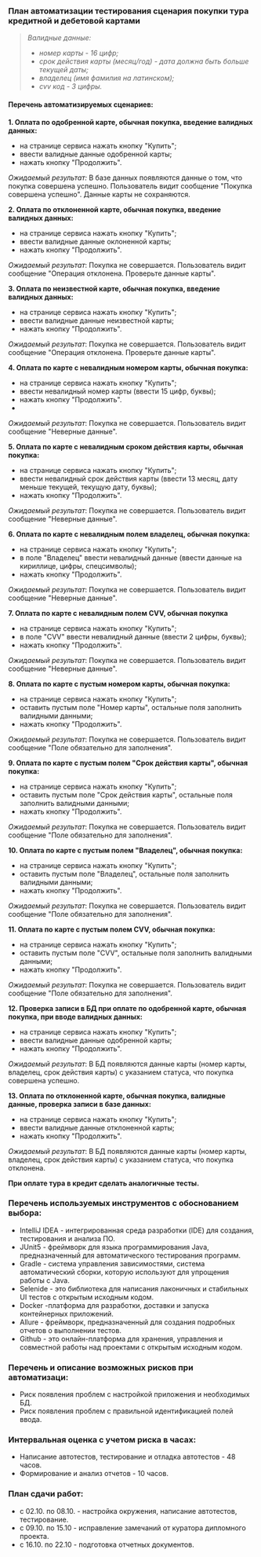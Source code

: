 ### План автоматизации тестирования сценария покупки тура кредитной и дебетовой картами
>*_Валидные данные:_*
>* _номер карты - 16 цифр;_  
>* _срок действия карты (месяц/год) - дата должна быть больше текущей даты;_  
>* _владелец (имя фамилия на латинском);_  
>* _cvv код - 3 цифры._
#### Перечень автоматизируемых сценариев:

**1. Оплата по одобренной карте, обычная покупка, введение валидных данных:**
- на странице сервиса нажать кнопку "Купить";
- ввести валидные данные одобренной карты;
- нажать кнопку "Продолжить".
  
*Ожидаемый результат:* В базе данных появляются данные о том, что покупка совершена успешно. Пользователь видит сообщение "Покупка совершена успешно". Данные карты не сохраняются.

**2. Оплата по отклоненной карте, обычная покупка, введение валидных данных:**
- на странице сервиса нажать кнопку "Купить";
- ввести валидные данные оклоненной карты;
- нажать кнопку "Продолжить".
  
*Ожидаемый результат*: Покупка не совершается. Пользователь видит сообщение "Операция отклонена. Проверьте данные карты".

**3. Оплата по неизвестной карте, обычная покупка, введение валидных данных:**
- на странице сервиса нажать кнопку "Купить";
- ввести валидные данные неизвестной карты;
- нажать кнопку "Продолжить".
  
*Ожидаемый результат*: Покупка не совершается. Пользователь видит сообщение "Операция отклонена. Проверьте данные карты". 

**4. Оплата по карте c невалидным номером карты, обычная покупка:**
- на странице сервиса нажать кнопку "Купить";
- ввести невалидный номер карты (ввести 15 цифр, буквы);
- нажать кнопку "Продолжить".
- 
*Ожидаемый результат*: Покупка не совершается. Пользователь видит сообщение "Неверные данные".

**5. Оплата по карте c невалидным сроком действия карты, обычная покупка:**
- на странице сервиса нажать кнопку "Купить";
- ввести невалидный срок действия карты (ввести 13 месяц, дату меньше текущей, текущую дату, буквы);
- нажать кнопку "Продолжить".
  
*Ожидаемый результат*: Покупка не совершается. Пользователь видит сообщение "Неверные данные".

**6. Оплата по карте c невалидным полем владелец, обычная покупка:**
- на странице сервиса нажать кнопку "Купить";
- в поле "Владелец" ввести невалидный данные (ввести данные на кириллице, цифры, спецсимволы);
- нажать кнопку "Продолжить".
  
*Ожидаемый результат*: Покупка не совершается. Пользователь видит сообщение "Неверные данные".

**7. Оплата по карте c невалидным полем CVV, обычная покупка**
- на странице сервиса нажать кнопку "Купить";
- в поле "CVV" ввести невалидный данные (ввести 2 цифры, буквы);
- нажать кнопку "Продолжить".
  
*Ожидаемый результат*: Покупка не совершается. Пользователь видит сообщение "Неверные данные".

**8. Оплата по карте c пустым номером карты, обычная покупка:**
- на странице сервиса нажать кнопку "Купить";
- оставить пустым поле "Номер карты", остальные поля заполнить валидными данными;
- нажать кнопку "Продолжить".
  
*Ожидаемый результат*: Покупка не совершается. Пользователь видит сообщение "Поле обязательно для заполнения".

**9. Оплата по карте c пустым полем "Срок действия карты", обычная покупка:**
- на странице сервиса нажать кнопку "Купить";
- оставить пустым поле "Срок действия карты", остальные поля заполнить валидными данными;
- нажать кнопку "Продолжить".
  
*Ожидаемый результат*: Покупка не совершается. Пользователь видит сообщение "Поле обязательно для заполнения".

**10. Оплата по карте c пустым полем "Владелец", обычная покупка:**
- на странице сервиса нажать кнопку "Купить";
- оставить пустым поле "Владелец", остальные поля заполнить валидными данными;
- нажать кнопку "Продолжить".
  
*Ожидаемый результат*: Покупка не совершается. Пользователь видит сообщение "Поле обязательно для заполнения".

**11. Оплата по карте c пустым полем CVV, обычная покупка:**
- на странице сервиса нажать кнопку "Купить";
- оставить пустым поле "CVV", остальные поля заполнить валидными данными;
- нажать кнопку "Продолжить".
  
*Ожидаемый результат*: Покупка не совершается. Пользователь видит сообщение "Поле обязательно для заполнения".

**12. Проверка записи в БД при оплате по одобренной карте, обычная покупка, при вводе валидных данных:**
- на странице сервиса нажать кнопку "Купить";
- ввести валидные данные одобренной карты;
- нажать кнопку "Продолжить".
  
*Ожидаемый результат*: В БД появляются данные карты (номер карты, владелец, срок действия карты) с указанием статуса, что покупка совершена успешно.

**13. Оплата по отклоненной карте, обычная покупка, валидные данные, проверка записи в базе данных:**
- на странице сервиса нажать кнопку "Купить";
- ввести валидные данные отклоненной карты;
- нажать кнопку "Продолжить".
  
*Ожидаемый результат*: В БД появляются данные карты (номер карты, владелец, срок действия карты) с указанием статуса, что покупка отклонена.

**При оплате тура в кредит сделать аналогичные тесты.**

### Перечень используемых инструментов с обоснованием выбора:

* IntelliJ IDEA - интегрированная среда разработки (IDE) для создания, тестирования и анализа ПО.
* JUnit5 - фреймворк для языка программирования Java, предназначенный для автоматического тестирования программ.
* Gradle - система управления зависимостями, система автоматический сборки, которую используют для упрощения работы с Java.
* Selenide - это библиотека для написания лаконичных и стабильных UI тестов с открытым исходным кодом.
* Docker -платформа для разработки, доставки и запуска контейнерных приложений.
* Allure - фреймворк, предназначенный для создания подробных отчетов о выполнении тестов.
* Github - это онлайн-платформа для хранения, управления и совместной работы над проектами с открытым исходным кодом.

### Перечень и описание возможных рисков при автоматизаци:

* Риск появления проблем с настройкой приложения и необходимых БД.
* Риск появления проблем с правильной идентификацией полей ввода. 

### Интервальная оценка с учетом риска в часах:

* Написание автотестов, тестирование и отладка автотестов - 48 часов.
* Формирование и анализ отчетов - 10 часов. 

### План сдачи работ:

* с 02.10. по 08.10. - настройка окружения, написание автотестов, тестирование.
* с 09.10. по 15.10 - исправление замечаний от куратора дипломного проекта.
* с 16.10. по 22.10 - подготовка отчетных документов.
